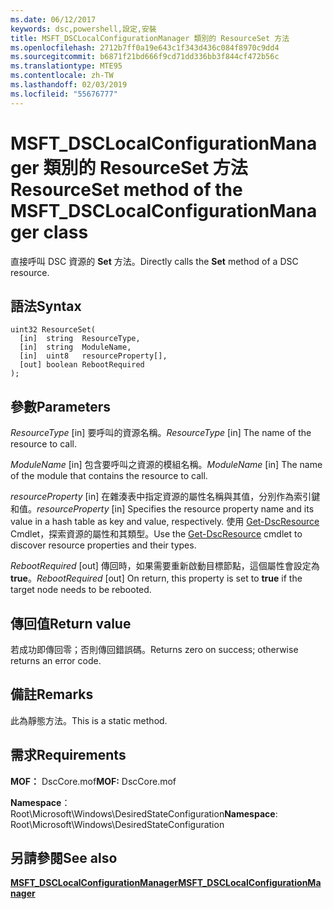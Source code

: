 ```yaml
---
ms.date: 06/12/2017
keywords: dsc,powershell,設定,安裝
title: MSFT_DSCLocalConfigurationManager 類別的 ResourceSet 方法
ms.openlocfilehash: 2712b7ff0a19e643c1f343d436c084f8970c9dd4
ms.sourcegitcommit: b6871f21bd666f9cd71dd336bb3f844cf472b56c
ms.translationtype: MTE95
ms.contentlocale: zh-TW
ms.lasthandoff: 02/03/2019
ms.locfileid: "55676777"
---
```

# <a name="resourceset-method-of-the-msftdsclocalconfigurationmanager-class"></a><span data-ttu-id="33289-103">MSFT_DSCLocalConfigurationManager 類別的 ResourceSet 方法</span><span class="sxs-lookup"><span data-stu-id="33289-103">ResourceSet method of the MSFT_DSCLocalConfigurationManager class</span></span>

<span data-ttu-id="33289-104">直接呼叫 DSC 資源的 **Set** 方法。</span><span class="sxs-lookup"><span data-stu-id="33289-104">Directly calls the **Set** method of a DSC resource.</span></span>

## <a name="syntax"></a><span data-ttu-id="33289-105">語法</span><span class="sxs-lookup"><span data-stu-id="33289-105">Syntax</span></span>

```mof
uint32 ResourceSet(
  [in]  string  ResourceType,
  [in]  string  ModuleName,
  [in]  uint8   resourceProperty[],
  [out] boolean RebootRequired
);
```

## <a name="parameters"></a><span data-ttu-id="33289-106">參數</span><span class="sxs-lookup"><span data-stu-id="33289-106">Parameters</span></span>

<span data-ttu-id="33289-107">*ResourceType* \[in\] 要呼叫的資源名稱。</span><span class="sxs-lookup"><span data-stu-id="33289-107">*ResourceType* \[in\] The name of the resource to call.</span></span>

<span data-ttu-id="33289-108">*ModuleName* \[in\] 包含要呼叫之資源的模組名稱。</span><span class="sxs-lookup"><span data-stu-id="33289-108">*ModuleName* \[in\] The name of the module that contains the resource to call.</span></span>

<span data-ttu-id="33289-109">*resourceProperty* \[in\] 在雜湊表中指定資源的屬性名稱與其值，分別作為索引鍵和值。</span><span class="sxs-lookup"><span data-stu-id="33289-109">*resourceProperty* \[in\] Specifies the resource property name and its value in a hash table as key and value, respectively.</span></span> <span data-ttu-id="33289-110">使用 [Get-DscResource](/powershell/module/PSDesiredStateConfiguration/Get-DscResource) Cmdlet，探索資源的屬性和其類型。</span><span class="sxs-lookup"><span data-stu-id="33289-110">Use the [Get-DscResource](/powershell/module/PSDesiredStateConfiguration/Get-DscResource) cmdlet to discover resource properties and their types.</span></span>

<span data-ttu-id="33289-111">*RebootRequired* \[out\] 傳回時，如果需要重新啟動目標節點，這個屬性會設定為 **true**。</span><span class="sxs-lookup"><span data-stu-id="33289-111">*RebootRequired* \[out\] On return, this property is set to **true** if the target node needs to be rebooted.</span></span>

## <a name="return-value"></a><span data-ttu-id="33289-112">傳回值</span><span class="sxs-lookup"><span data-stu-id="33289-112">Return value</span></span>

<span data-ttu-id="33289-113">若成功即傳回零；否則傳回錯誤碼。</span><span class="sxs-lookup"><span data-stu-id="33289-113">Returns zero on success; otherwise returns an error code.</span></span>

## <a name="remarks"></a><span data-ttu-id="33289-114">備註</span><span class="sxs-lookup"><span data-stu-id="33289-114">Remarks</span></span>

<span data-ttu-id="33289-115">此為靜態方法。</span><span class="sxs-lookup"><span data-stu-id="33289-115">This is a static method.</span></span>

## <a name="requirements"></a><span data-ttu-id="33289-116">需求</span><span class="sxs-lookup"><span data-stu-id="33289-116">Requirements</span></span>

<span data-ttu-id="33289-117">**MOF：** DscCore.mof</span><span class="sxs-lookup"><span data-stu-id="33289-117">**MOF:** DscCore.mof</span></span>

<span data-ttu-id="33289-118">**Namespace**：Root\Microsoft\Windows\DesiredStateConfiguration</span><span class="sxs-lookup"><span data-stu-id="33289-118">**Namespace**: Root\Microsoft\Windows\DesiredStateConfiguration</span></span>

## <a name="see-also"></a><span data-ttu-id="33289-119">另請參閱</span><span class="sxs-lookup"><span data-stu-id="33289-119">See also</span></span>

[<span data-ttu-id="33289-120">**MSFT_DSCLocalConfigurationManager**</span><span class="sxs-lookup"><span data-stu-id="33289-120">**MSFT_DSCLocalConfigurationManager**</span></span>](msft-dsclocalconfigurationmanager.md)